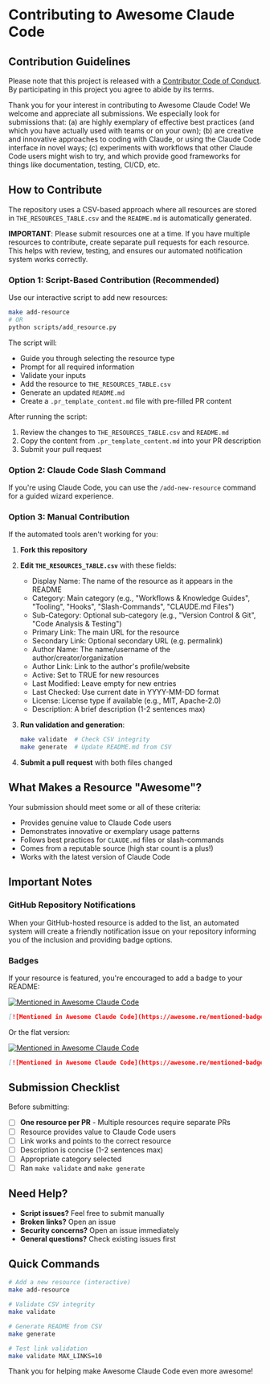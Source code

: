 # Contributing to Awesome Claude Code

## Contribution Guidelines

Please note that this project is released with a [Contributor Code of Conduct](code-of-conduct.md). By participating in this project you agree to abide by its terms.

Thank you for your interest in contributing to Awesome Claude Code! We welcome and appreciate all submissions. We especially look for submissions that: (a) are highly exemplary of effective best practices (and which you have actually used with teams or on your own); (b) are creative and innovative approaches to coding with Claude, or using the Claude Code interface in novel ways; (c) experiments with workflows that other Claude Code users might wish to try, and which provide good frameworks for things like documentation, testing, CI/CD, etc.

## How to Contribute

The repository uses a CSV-based approach where all resources are stored in `THE_RESOURCES_TABLE.csv` and the `README.md` is automatically generated.

**IMPORTANT**: Please submit resources one at a time. If you have multiple resources to contribute, create separate pull requests for each resource. This helps with review, testing, and ensures our automated notification system works correctly.

### Option 1: Script-Based Contribution (Recommended)

Use our interactive script to add new resources:

```bash
make add-resource
# OR
python scripts/add_resource.py
```

The script will:

- Guide you through selecting the resource type
- Prompt for all required information
- Validate your inputs
- Add the resource to `THE_RESOURCES_TABLE.csv`
- Generate an updated `README.md`
- Create a `.pr_template_content.md` file with pre-filled PR content

After running the script:

1. Review the changes to `THE_RESOURCES_TABLE.csv` and `README.md`
2. Copy the content from `.pr_template_content.md` into your PR description
3. Submit your pull request

### Option 2: Claude Code Slash Command

If you're using Claude Code, you can use the `/add-new-resource` command for a guided wizard experience.

### Option 3: Manual Contribution

If the automated tools aren't working for you:

1. **Fork this repository**

2. **Edit `THE_RESOURCES_TABLE.csv`** with these fields:

   - Display Name: The name of the resource as it appears in the README
   - Category: Main category (e.g., "Workflows & Knowledge Guides", "Tooling", "Hooks", "Slash-Commands", "CLAUDE.md Files")
   - Sub-Category: Optional sub-category (e.g., "Version Control & Git", "Code Analysis & Testing")
   - Primary Link: The main URL for the resource
   - Secondary Link: Optional secondary URL (e.g. permalink)
   - Author Name: The name/username of the author/creator/organization
   - Author Link: Link to the author's profile/website
   - Active: Set to TRUE for new resources
   - Last Modified: Leave empty for new entries
   - Last Checked: Use current date in YYYY-MM-DD format
   - License: License type if available (e.g., MIT, Apache-2.0)
   - Description: A brief description (1-2 sentences max)

3. **Run validation and generation**:

   ```bash
   make validate  # Check CSV integrity
   make generate  # Update README.md from CSV
   ```

4. **Submit a pull request** with both files changed

## What Makes a Resource "Awesome"?

Your submission should meet some or all of these criteria:

- Provides genuine value to Claude Code users
- Demonstrates innovative or exemplary usage patterns
- Follows best practices for `CLAUDE.md` files or slash-commands
- Comes from a reputable source (high star count is a plus!)
- Works with the latest version of Claude Code

## Important Notes

### GitHub Repository Notifications

When your GitHub-hosted resource is added to the list, an automated system will create a friendly notification issue on your repository informing you of the inclusion and providing badge options.

### Badges

If your resource is featured, you're encouraged to add a badge to your README:

[![Mentioned in Awesome Claude Code](https://awesome.re/mentioned-badge.svg)](https://github.com/hesreallyhim/awesome-claude-code)

```markdown
[![Mentioned in Awesome Claude Code](https://awesome.re/mentioned-badge.svg)](https://github.com/hesreallyhim/awesome-claude-code)
```

Or the flat version:

[![Mentioned in Awesome Claude Code](https://awesome.re/mentioned-badge-flat.svg)](https://github.com/hesreallyhim/awesome-claude-code)

```markdown
[![Mentioned in Awesome Claude Code](https://awesome.re/mentioned-badge-flat.svg)](https://github.com/hesreallyhim/awesome-claude-code)
```

## Submission Checklist

Before submitting:

- [ ] **One resource per PR** - Multiple resources require separate PRs
- [ ] Resource provides value to Claude Code users
- [ ] Link works and points to the correct resource
- [ ] Description is concise (1-2 sentences max)
- [ ] Appropriate category selected
- [ ] Ran `make validate` and `make generate`

## Need Help?

- **Script issues?** Feel free to submit manually
- **Broken links?** Open an issue
- **Security concerns?** Open an issue immediately
- **General questions?** Check existing issues first

## Quick Commands

```bash
# Add a new resource (interactive)
make add-resource

# Validate CSV integrity
make validate

# Generate README from CSV
make generate

# Test link validation
make validate MAX_LINKS=10
```

Thank you for helping make Awesome Claude Code even more awesome!
